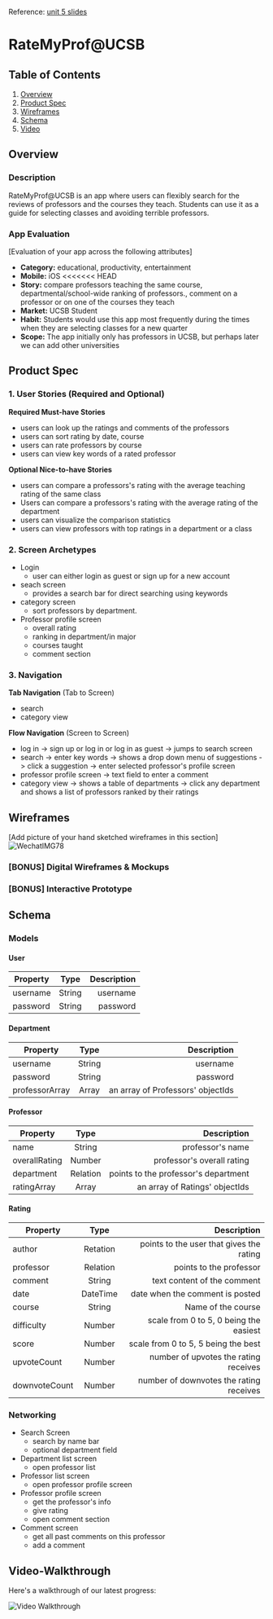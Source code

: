 Reference: [unit 5 slides](https://docs.google.com/presentation/d/1xnxamZ29ASoK027LJd0Cc15Ve-gHo1UJkkZkZHmtDvo/edit#slide=id.gf82d3a484c_0_98)

# RateMyProf@UCSB

## Table of Contents
1. [Overview](#Overview)
3. [Product Spec](#Product-Spec)
4. [Wireframes](#Wireframes)
5. [Schema](#Schema)
6. [Video](#Video-Walkthrough)


## Overview
### Description
RateMyProf@UCSB is an app where users can flexibly search for the reviews of professors and the courses they teach. Students can use it as a guide for selecting classes and avoiding terrible professors.

### App Evaluation
[Evaluation of your app across the following attributes]
- **Category:** educational, productivity, entertainment
- **Mobile:** iOS
<<<<<<< HEAD
- **Story:** compare professors teaching the same course, departmental/school-wide ranking of professors., comment on a professor or on one of the courses they teach
- **Market:** UCSB Student
- **Habit:** Students would use this app most frequently during the times when they are selecting classes for a new quarter
- **Scope:** The app initially only has professors in UCSB, but perhaps later we can add other universities

## Product Spec

### 1. User Stories (Required and Optional)

**Required Must-have Stories**

* users can look up the ratings and comments of the professors 
* users can sort rating by date, course
* users can rate professors by course
* users can view key words of a rated professor

**Optional Nice-to-have Stories**

* users can compare a professors's rating with the average teaching rating of the same class
* Users can compare a professors's rating with the average rating of the department
* users can visualize the comparison statistics
* users can view professors with top ratings in a department or a class


### 2. Screen Archetypes

* Login
   * user can either login as guest or sign up for a new account
* seach screen
   * provides a search bar for direct searching using keywords
* category screen
   * sort professors by department.
* Professor profile screen
   * overall rating
   * ranking in department/in major
   * courses taught
   * comment section

### 3. Navigation

**Tab Navigation** (Tab to Screen)

* search
* category view

**Flow Navigation** (Screen to Screen)

* log in -> sign up or log in or log in as guest -> jumps to search screen
* search -> enter key words -> shows a drop down menu of suggestions -> click a suggestion -> enter selected professor's profile screen
* professor profile screen -> text field to enter a comment
* category view -> shows a table of departments -> click any department and shows a list of professors ranked by their ratings


## Wireframes
[Add picture of your hand sketched wireframes in this section]
![WechatIMG78](https://user-images.githubusercontent.com/49249770/141714902-1891f212-6e5d-4743-bbf7-7643c80c542a.jpeg)


### [BONUS] Digital Wireframes & Mockups

### [BONUS] Interactive Prototype

## Schema 
### Models
#### User
| Property      | Type     | Description                                |
| ------------- |:--------:| ------------------------------------------:|
| username      | String   | username                                   |
| password      | String   | password                                   |
#### Department
| Property      | Type     | Description                                |
| ------------- |:--------:| ------------------------------------------:|
| username      | String   | username                                   |
| password      | String   | password                                   |
| professorArray| Array    | an array of Professors' objectIds
#### Professor
| Property      | Type     | Description                                |
| ------------- |:--------:| ------------------------------------------:|
| name          | String   | professor's name                           |
| overallRating | Number   | professor's overall rating                 |
| department    | Relation | points to the professor's department       |
| ratingArray   | Array    | an array of Ratings' objectIds             |
#### Rating
| Property      | Type     | Description                                |
| ------------- |:--------:| ------------------------------------------:|
| author        | Retation | points to the user that gives the rating   |
| professor     | Relation | points to the professor                    |
| comment       | String   | text content of the comment                |
| date          | DateTime | date when the comment is posted            |
| course        | String   | Name of the course                         |
| difficulty    | Number   | scale from 0 to 5, 0 being the easiest     |
| score         | Number   | scale from 0 to 5, 5 being the best        | 
| upvoteCount   | Number   | number of upvotes the rating receives      |
| downvoteCount | Number   | number of downvotes the rating receives    | 

### Networking
* Search Screen
    * search by name bar
    * optional department field
* Department list screen
    * open professor list
* Professor list screen
    * open professor profile screen
* Professor profile screen
    * get the professor's info
    * give rating
    * open comment section
* Comment screen
    * get all past comments on this professor
    * add a comment

## Video-Walkthrough
Here's a walkthrough of our latest progress:

<img src='https://i.imgur.com/goy6nVH.gif' title='Video Walkthrough' width='' alt='Video Walkthrough' />
